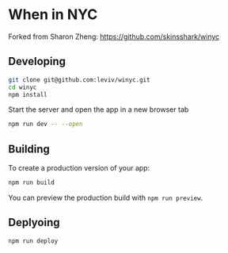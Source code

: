 # When in NYC

Forked from Sharon Zheng: https://github.com/skinsshark/winyc

## Developing

```bash
git clone git@github.com:leviv/winyc.git
cd winyc
npm install
```

Start the server and open the app in a new browser tab

```bash
npm run dev -- --open
```

## Building

To create a production version of your app:

```bash
npm run build
```

You can preview the production build with `npm run preview`.

## Deplyoing

```bash
npm run deploy
```

